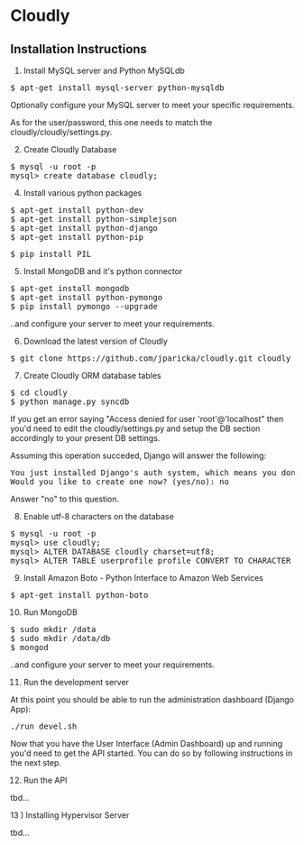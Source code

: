 Cloudly
=======

Installation Instructions
-------------------------

1) Install MySQL server and Python MySQLdb

<pre>
$ apt-get install mysql-server python-mysqldb
</pre>

Optionally configure your MySQL server to meet your specific requirements.

As for the user/password, this one needs to match the cloudly/cloudly/settings.py.

2) Create Cloudly Database

<pre>
$ mysql -u root -p
mysql> create database cloudly;
</pre>


4) Install various python packages

<pre>
$ apt-get install python-dev 
$ apt-get install python-simplejson 
$ apt-get install python-django
$ apt-get install python-pip
</pre>

<pre>
$ pip install PIL
</pre>

5) Install MongoDB and it's python connector

<pre>
$ apt-get install mongodb
$ apt-get install python-pymongo
$ pip install pymongo --upgrade
</pre>

..and configure your server to meet your requirements.

6) Download the latest version of Cloudly

<pre>
$ git clone https://github.com/jparicka/cloudly.git cloudly
</pre>

7) Create Cloudly ORM database tables

<pre>
$ cd cloudly
$ python manage.py syncdb
</pre>

If you get an error saying "Access denied for user 'root'@'localhost" then you'd need to edit the cloudly/settings.py and setup the DB section accordingly to your present DB settings.

Assuming this operation succeded, Django will answer the following:

<pre>
You just installed Django's auth system, which means you don't have any superusers defined.
Would you like to create one now? (yes/no): no
</pre>

Answer "no" to this question.


8) Enable utf-8 characters on the database

<pre>
$ mysql -u root -p
mysql> use cloudly;
mysql> ALTER DATABASE cloudly charset=utf8;
mysql> ALTER TABLE userprofile_profile CONVERT TO CHARACTER SET utf8 COLLATE utf8_general_ci;
</pre>

9) Install Amazon Boto - Python Interface to Amazon Web Services

<pre>
$ apt-get install python-boto
</pre>

10) Run MongoDB

<pre>
$ sudo mkdir /data
$ sudo mkdir /data/db
$ mongod
</pre>

..and configure your server to meet your requirements.

11) Run the development server

At this point you should be able to run the administration dashboard (Django App):

<pre>
./run_devel.sh
</pre>

Now that you have the User Interface (Admin Dashboard) up and running you'd need to get the API started.  You can do so by following instructions in the next step.

12) Run the API

tbd...

13 ) Installing Hypervisor Server

tbd...



